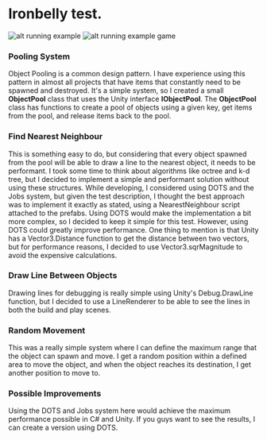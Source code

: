 # Ironbelly test.

![alt running example](https://i.ibb.co/CvHZyr6/Captura-de-tela-2024-05-23-125114.png)
![alt running example game](https://i.ibb.co/fMV81T0/Captura-de-tela-2024-05-23-125133.png)

### Pooling System
Object Pooling is a common design pattern. I have experience using this pattern in almost all projects that have items that constantly need to be spawned and destroyed. It's a simple system, so I created a small  **ObjectPool** class that uses the Unity interface **IObjectPool**. The **ObjectPool** class has functions to create a pool of objects using a given key, get items from the pool, and release items back to the pool.

### Find Nearest Neighbour
This is something easy to do, but considering that every object spawned from the pool will be able to draw a line to the nearest object, it needs to be performant. I took some time to think about algorithms like octree and k-d tree, but I decided to implement a simple and performant solution without using these structures. While developing, I considered using DOTS and the Jobs system, but given the test description, I thought the best approach was to implement it exactly as stated, using a NearestNeighbour script attached to the prefabs. Using DOTS would make the implementation a bit more complex, so I decided to keep it simple for this test. However, using DOTS could greatly improve performance. One thing to mention is that Unity has a Vector3.Distance function to get the distance between two vectors, but for performance reasons, I decided to use Vector3.sqrMagnitude to avoid the expensive calculations.

### Draw Line Between Objects
Drawing lines for debugging is really simple using Unity's Debug.DrawLine function, but I decided to use a LineRenderer to be able to see the lines in both the build and play scenes.

### Random Movement
This was a really simple system where I can define the maximum range that the object can spawn and move. I get a random position within a defined area to move the object, and when the object reaches its destination, I get another position to move to.

### Possible Improvements
Using the DOTS and Jobs system here would achieve the maximum performance possible in C# and Unity. If you guys want to see the results, I can create a version using DOTS.
